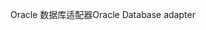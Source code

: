 <span data-ttu-id="e24bc-101">Oracle 数据库适配器</span><span class="sxs-lookup"><span data-stu-id="e24bc-101">Oracle Database adapter</span></span>